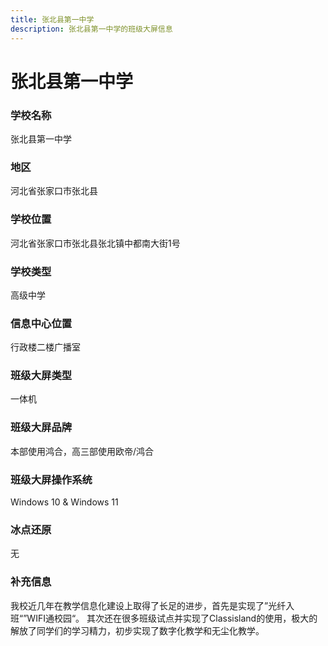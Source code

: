 ```yaml
---
title: 张北县第一中学
description: 张北县第一中学的班级大屏信息
---
```


# 张北县第一中学

### 学校名称

张北县第一中学

### 地区

河北省张家口市张北县

### 学校位置

河北省张家口市张北县张北镇中都南大街1号

### 学校类型

高级中学

### 信息中心位置

行政楼二楼广播室

### 班级大屏类型

一体机

### 班级大屏品牌

本部使用鸿合，高三部使用欧帝/鸿合

### 班级大屏操作系统

Windows 10 & Windows 11

### 冰点还原

无

### 补充信息

我校近几年在教学信息化建设上取得了长足的进步，首先是实现了”光纤入班“”WIFI通校园“。
其次还在很多班级试点并实现了Classisland的使用，极大的解放了同学们的学习精力，初步实现了数字化教学和无尘化教学。